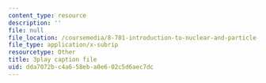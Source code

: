 ```yaml
---
content_type: resource
description: ''
file: null
file_location: /coursemedia/8-701-introduction-to-nuclear-and-particle-physics-fall-2020/dda7072bc4a658eba0e602c5d6aec7dc_FEK07tdpX3I.vtt
file_type: application/x-subrip
resourcetype: Other
title: 3play caption file
uid: dda7072b-c4a6-58eb-a0e6-02c5d6aec7dc
---
```

